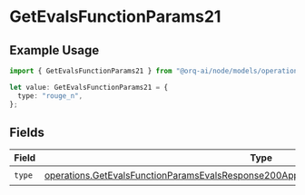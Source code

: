 # GetEvalsFunctionParams21

## Example Usage

```typescript
import { GetEvalsFunctionParams21 } from "@orq-ai/node/models/operations";

let value: GetEvalsFunctionParams21 = {
  type: "rouge_n",
};
```

## Fields

| Field                                                                                                                                                                                              | Type                                                                                                                                                                                               | Required                                                                                                                                                                                           | Description                                                                                                                                                                                        |
| -------------------------------------------------------------------------------------------------------------------------------------------------------------------------------------------------- | -------------------------------------------------------------------------------------------------------------------------------------------------------------------------------------------------- | -------------------------------------------------------------------------------------------------------------------------------------------------------------------------------------------------- | -------------------------------------------------------------------------------------------------------------------------------------------------------------------------------------------------- |
| `type`                                                                                                                                                                                             | [operations.GetEvalsFunctionParamsEvalsResponse200ApplicationJSONResponseBodyData521Type](../../models/operations/getevalsfunctionparamsevalsresponse200applicationjsonresponsebodydata521type.md) | :heavy_check_mark:                                                                                                                                                                                 | N/A                                                                                                                                                                                                |